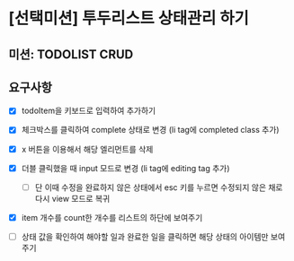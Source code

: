 # [선택미션] 투두리스트 상태관리 하기

## 미션: TODOLIST CRUD

## 요구사항
 - [x] todoItem을 키보드로 입력하여 추가하기
 - [x] 체크박스를 클릭하여 complete 상태로 변경 (li tag에 completed class 추가)
 - [x] x 버튼을 이용해서 해당 엘리먼트를 삭제
 - [x] 더블 클릭했을 때 input 모드로 변경 (li tag에 editing tag 추가)
    - [ ] 단 이때 수정을 완료하지 않은 상태에서 esc 키를 누르면 수정되지 않은 채로 다시 view 모드로 복귀
 - [x] item 개수를 count한 개수를 리스트의 하단에 보여주기
 - [ ] 상태 값을 확인하여 해야할 일과 완료한 일을 클릭하면 해당 상태의 아이템만 보여주기
 